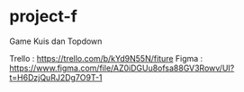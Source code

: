 # project-f
Game Kuis dan Topdown


Trello : https://trello.com/b/kYd9N55N/fiture
Figma : https://www.figma.com/file/AZ0iDGUu8ofsa88GV3Rowv/UI?t=H6DzjQuRJ2Dg7O9T-1
